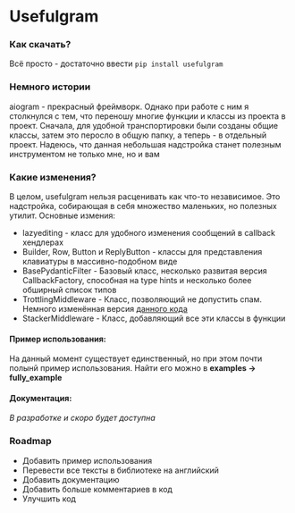 # Usefulgram

### Как скачать? 
Всё просто - достаточно ввести `pip install usefulgram`

### Немного истории 
aiogram - прекрасный фреймворк. Однако при работе с ним я столкнулся с тем, 
что переношу многие функции и классы из проекта в проект. Сначала, 
для удобной транспортировки были созданы общие классы, затем это перосло
в общую папку, а теперь - в отдельный проект. Надеюсь, что данная
небольшая надстройка станет полезным инструментом не только мне, но  и вам

### Какие изменения?
В целом, usefulgram нельзя расценивать как что-то независимое. Это
надстройка, собирающая в себя множество маленьких, но полезных утилит.
Основные измения:
- lazyediting - класс для удобного изменения сообщений в callback хендлерах
- Builder, Row, Button и ReplyButton - классы для представления клавиатуры 
в массивно-подобном виде
- BasePydanticFilter - Базовый класс, несколько развитая версия
CallbackFactory, способная на type hints и несколько более обширный список
типов
- TrottlingMiddleware - Класс, позволяющий не допустить спам. Немного 
изменённая версия [данного кода](https://github.com/wakaree/simple_echo_bot/blob/main/middlewares/throttling.py)
- StackerMiddleware - Класс, добавляющий все эти классы в функции

#### Пример использования:
На данный момент существует единственный, но при этом почти полынй пример 
использования. Найти его можно в **examples -> fully_example**

#### Документация: 
_В разработке и скоро будет доступна_

### Roadmap
- Добавить пример использования
- Перевести все тексты в библиотеке на английский
- Добавить документацию
- Добавить больше комментариев в код
- Улучшить код